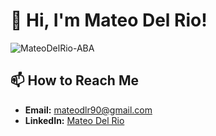 # 👋 Hi, I'm Mateo Del Rio!
<p align="left"> <img src="https://komarev.com/ghpvc/?username=MateoDelRio-ABA" alt="MateoDelRio-ABA" /> </p>

## 📫 How to Reach Me

- **Email:** mateodlr90@gmail.com
- **LinkedIn:** [Mateo Del Rio](https://www.linkedin.com/in/mateo-del-rio-usma/)
